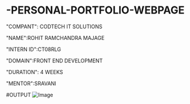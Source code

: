 # -PERSONAL-PORTFOLIO-WEBPAGE

"COMPANT": CODTECH IT SOLUTIONS

"NAME":ROHIT RAMCHANDRA MAJAGE

"INTERN ID":CT08RLG

"DOMAIN":FRONT END DEVELOPMENT

"DURATION": 4 WEEKS

"MENTOR":SRAVANI



#OUTPUT
![Image](https://github.com/user-attachments/assets/11c4d8bc-e2ef-4d85-8888-7727497743ce)




